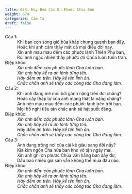 ```yaml
---
title: 674. Hãy Đếm Các Ơn Phước Chúa Ban
weight: 674
categories: Cảm Tạ
draft: false
---
```

<dl><dt>Câu 1:</dt><dd data-verse="1">Khi bao cơn sóng gió bủa khắp chung quanh bạn đây, <br/>Hoặc khi anh cảm thấy mất cả mọi điều đời nay. <br/>Xin anh mau mau đếm các phước lành Thiên Phụ ban, <br/>Rồi anh ngạc nhiên thấy phước ơn Chúa luôn tuôn tràn. </dd><dt>Điệp khúc:</dt><dd data-chorus="1"><em>Xin anh đếm các phước lành Cha luôn ban. <br/>Xin anh hãy kể ra ơn lành từng tên. <br/>Hãy đếm ơn trên. Hãy kể tên linh ân. <br/>Chắc chắn anh sẽ thấy các công tác Cha đang làm. </em></dd><dt>Câu 2:</dt><dd data-verse="2">Khi anh đang mê mỏi bởi gánh nặng trên đời chăng? <br/>Hoặc cây thập tự của anh mang thật là nặng chăng? <br/>Anh nên mau mau đếm các phước lành trên trời ban. <br/>Mọi hồ nghi tiêu tán chắc anh sẽ hát suốt đàng. <dt>Điệp khúc:</dt><dd data-chorus="1"><em>Xin anh đếm các phước lành Cha luôn ban. <br/>Xin anh hãy kể ra ơn lành từng tên. <br/>Hãy đếm ơn trên. Hãy kể tên linh ân. <br/>Chắc chắn anh sẽ thấy các công tác Cha đang làm. </em></dd><dt>Câu 3:</dt><dd data-verse="3">Anh đang trông nơi của cải kẻ giàu sang đời nầy? <br/>Kìa kim ngôn Cha hứa ban kho vô tận ngày mai. <br/>Xin anh ghi ơn phước Chúa vẫn hằng ban đầy dư, <br/>Dầu bao nhiêu gia sản vẫn không thể mua đâu nào. </dd><dt>Điệp khúc:</dt><dd data-chorus="1"><em>Xin anh đếm các phước lành Cha luôn ban. <br/>Xin anh hãy kể ra ơn lành từng tên. <br/>Hãy đếm ơn trên. Hãy kể tên linh ân. <br/>Chắc chắn anh sẽ thấy các công tác Cha đang làm. </em></dd></dl>
